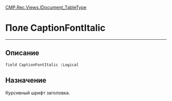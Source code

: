 ﻿---
Link: CMP.Rec.Views.IDocument_TableType.@CaptionFontItalic
---

<!---  Навигация
[Имя проекта](#) :
-->
[CMP.Rec.Views.IDocument_TableType](Default)

# Поле CaptionFontItalic
---

## Описание

    field CaptionFontItalic :Logical

<!--
## Аргументы{#Args}

### Аргумент1

Описание аргумента 1
-->

## Назначение

Курсивный шрифт заголовка.

<!--
## Пример

    CaptionFontItalic...
-->


